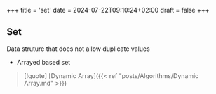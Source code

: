 +++
title = 'set'
date = 2024-07-22T09:10:24+02:00
draft = false
+++

## Set 
Data struture that does not allow duplicate values 
- Arrayed based set 

>[!quote] [Dynamic Array]({{< ref "posts/Algorithms/Dynamic Array.md" >}})